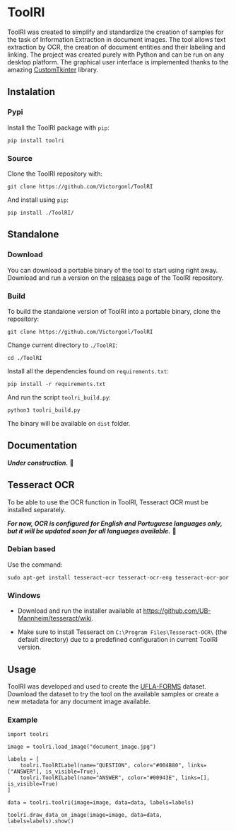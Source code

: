 # ToolRI

ToolRI was created to simplify and standardize the creation of samples for the task of Information Extraction in document images. The tool allows text extraction by OCR, the creation of document entities and their labeling and linking. The project was created purely with Python and can be run on any desktop platform. The graphical user interface is implemented thanks to the amazing <a href="https://github.com/tomschimansky/customtkinter">CustomTkinter</a> library.

## Instalation

### Pypi

Install the ToolRI package with `pip`:

    pip install toolri

### Source

Clone the ToolRI repository with:

    git clone https://github.com/Victorgonl/ToolRI

And install using `pip`:

    pip install ./ToolRI/

## Standalone

### Download

You can download a portable binary of the tool to start using right away. Download and run a version on the <a href="https://github.com/Victorgonl/ToolRI/releases">releases</a> page of the ToolRI repository.

### Build

To build the standalone version of ToolRI into a portable binary, clone the repository:

    git clone https://github.com/Victorgonl/ToolRI

Change current directory to `./ToolRI`:

    cd ./ToolRI

Install all the dependencies found on `requirements.txt`:

    pip install -r requirements.txt

And run the script `toolri_build.py`:

    python3 toolri_build.py

The binary will be available on `dist` folder.

## Documentation

***Under construction.*** :construction:

## Tesseract OCR

To be able to use the OCR function in ToolRI, Tesseract OCR must be installed separately.

***For now, OCR is configured for English and Portuguese languages only, but it will be updated soon for all languages available.*** :construction:

### Debian based

Use the command:

    sudo apt-get install tesseract-ocr tesseract-ocr-eng tesseract-ocr-por

### Windows

- Download and run the installer available at https://github.com/UB-Mannheim/tesseract/wiki.

- Make sure to install Tesseract on `C:\Program Files\Tesseract-OCR\` (the default directory) due to a predefined configuration in current ToolRI version.

## Usage

ToolRI was developed and used to create the <a href="https://github.com/LabRI-Information-Retrieval-Lab/UFLA-FORMS">UFLA-FORMS</a> dataset. Download the dataset to try the tool on the available samples or create a new metadata for any document image available.

### Example

    import toolri

    image = toolri.load_image("document_image.jpg")

    labels = [
        toolri.ToolRILabel(name="QUESTION", color="#004B80", links=["ANSWER"], is_visible=True),
        toolri.ToolRILabel(name="ANSWER", color="#00943E", links=[], is_visible=True)
    ]

    data = toolri.toolri(image=image, data=data, labels=labels)

    toolri.draw_data_on_image(image=image, data=data, labels=labels).show()

